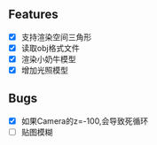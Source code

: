 ## Features
- [x] 支持渲染空间三角形
- [x] 读取obj格式文件
- [x] 渲染小奶牛模型
- [x] 增加光照模型

## Bugs
- [x] 如果Camera的z=-100,会导致死循环
- [ ] 贴图模糊
